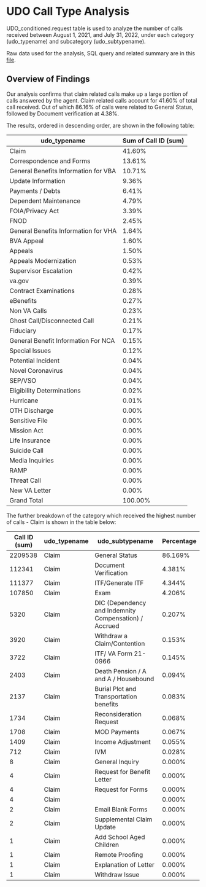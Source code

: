 # UDO Call Type Analysis 

UDO_conditioned.request table is used to analyze the number of calls received between August 1, 2021, and July 31, 2022, under each category (udo_typename)  and subcategory (udo_subtypename). 

Raw data used for the analysis, SQL query and related summary are in this [file](https://dvagov.sharepoint.com/:x:/r/sites/VoiceBot/Shared%20Documents/General/Data%20and%20Access/Data%20Analysis/crm_udo_typename_Aug21_july22.xlsx?d=wccf08434e2924dfeb64087f8eb1e318c&csf=1&web=1&e=cye4zo). 

## Overview of Findings
Our analysis confirms that claim related calls make up a large portion of calls answered by the agent. Claim related calls account for 41.60% of total call received. Out of which 86.16% of calls were related to General Status, followed by Document verification at 4.38%.  

The results, ordered in descending order, are shown in the following table:

| udo\_typename                        | Sum of Call ID (sum) |
| ------------------------------------ | -------------------- |
| Claim                                | 41.60%               |
| Correspondence and Forms             | 13.61%               |
| General Benefits Information for VBA | 10.71%               |
| Update Information                   | 9.36%                |
| Payments / Debts                     | 6.41%                |
| Dependent Maintenance                | 4.79%                |
| FOIA/Privacy Act                     | 3.39%                |
| FNOD                                 | 2.45%                |
| General Benefits Information for VHA | 1.64%                |
| BVA Appeal                           | 1.60%                |
| Appeals                              | 1.50%                |
| Appeals Modernization                | 0.53%                |
| Supervisor Escalation                | 0.42%                |
| va.gov                               | 0.39%                |
| Contract Examinations                | 0.28%                |
| eBenefits                            | 0.27%                |
| Non VA Calls                         | 0.23%                |
| Ghost Call/Disconnected Call         | 0.21%                |
| Fiduciary                            | 0.17%                |
| General Benefit Information For NCA  | 0.15%                |
| Special Issues                       | 0.12%                |
| Potential Incident                   | 0.04%                |
| Novel Coronavirus                    | 0.04%                |
| SEP/VSO                              | 0.04%                |
| Eligibility Determinations           | 0.02%                |
| Hurricane                            | 0.01%                |
| OTH Discharge                        | 0.00%                |
| Sensitive File                       | 0.00%                |
| Mission Act                          | 0.00%                |
| Life Insurance                       | 0.00%                |
| Suicide Call                         | 0.00%                |
| Media Inquiries                      | 0.00%                |
| RAMP                                 | 0.00%                |
| Threat Call                          | 0.00%                |
| New VA Letter                        | 0.00%                |
| Grand Total                          | 100.00%              |

The further breakdown of the category which received the highest number of calls - Claim is shown in the table below:

| Call ID (sum) | udo\_typename | udo\_subtypename                                      | Percentage |
| ------------- | ------------- | ----------------------------------------------------- | ---------- |
| 2209538       | Claim         | General Status                                        | 86.169%    |
| 112341        | Claim         | Document Verification                                 | 4.381%     |
| 111377        | Claim         | ITF/Generate ITF                                      | 4.344%     |
| 107850        | Claim         | Exam                                                  | 4.206%     |
| 5320          | Claim         | DIC (Dependency and Indemnity Compensation) / Accrued | 0.207%     |
| 3920          | Claim         | Withdraw a Claim/Contention                           | 0.153%     |
| 3722          | Claim         | ITF/ VA Form 21-0966                                  | 0.145%     |
| 2403          | Claim         | Death Pension / A and A / Housebound                  | 0.094%     |
| 2137          | Claim         | Burial Plot and Transportation benefits               | 0.083%     |
| 1734          | Claim         | Reconsideration Request                               | 0.068%     |
| 1708          | Claim         | MOD Payments                                          | 0.067%     |
| 1409          | Claim         | Income Adjustment                                     | 0.055%     |
| 712           | Claim         | IVM                                                   | 0.028%     |
| 8             | Claim         | General Inquiry                                       | 0.000%     |
| 4             | Claim         | Request for Benefit Letter                            | 0.000%     |
| 4             | Claim         | Request for Forms                                     | 0.000%     |
| 4             | Claim         |                                                       | 0.000%     |
| 2             | Claim         | Email Blank Forms                                     | 0.000%     |
| 2             | Claim         | Supplemental Claim Update                             | 0.000%     |
| 1             | Claim         | Add School Aged Children                              | 0.000%     |
| 1             | Claim         | Remote Proofing                                       | 0.000%     |
| 1             | Claim         | Explanation of Letter                                 | 0.000%     |
| 1             | Claim         | Withdraw Issue                                        | 0.000%     |
